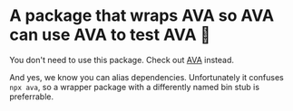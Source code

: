 # A package that wraps AVA so AVA can use AVA to test AVA 🤯

You don't need to use this package. Check out [AVA](https://avajs.dev/) instead.

And yes, we know you can alias dependencies. Unfortunately it confuses `npx ava`, so a wrapper package with a differently named bin stub is preferrable.
